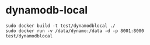 # dynamodb-local

```
sudo docker build -t test/dynamodblocal ./
sudo docker run -v /data/dynamo:/data -d -p 8001:8000 test/dynamodblocal
```

